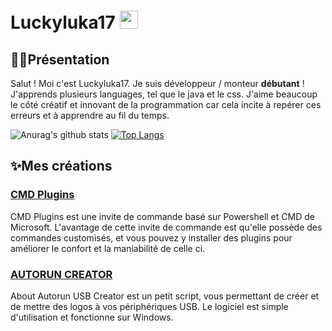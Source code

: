 # Luckyluka17 <img src="https://camo.githubusercontent.com/e8e7b06ecf583bc040eb60e44eb5b8e0ecc5421320a92929ce21522dbc34c891/68747470733a2f2f6d656469612e67697068792e636f6d2f6d656469612f6876524a434c467a6361737252346961377a2f67697068792e676966" width="29px" data-canonical-src="https://media.giphy.com/media/hvRJCLFzcasrR4ia7z/giphy.gif" style="max-width:100%;">

## 👨‍💻Présentation
Salut ! Moi c'est Luckyluka17. Je suis développeur / monteur **débutant** ! J'apprends plusieurs languages, tel que le java et le css.
J'aime beaucoup le côté créatif et innovant de la programmation car cela incite à repérer ces erreurs et à apprendre au fil du temps.

![Anurag's github stats](https://github-readme-stats.vercel.app/api?username=luckyluka17&show_icons=true&theme=algolia)
[![Top Langs](https://github-readme-stats.vercel.app/api/top-langs/?username=luckyluka17&theme=algolia)](https://github.com/anuraghazra/github-readme-stats)

## ✨Mes créations

### [CMD Plugins](https://github.com/Luckyluka17/cmd-plugins)
CMD Plugins est une invite de commande basé sur Powershell et CMD de Microsoft. L'avantage de cette invite de commande est qu'elle possède des commandes customisés, et vous pouvez y installer des plugins pour améliorer le confort et la maniabilité de celle ci.

### [AUTORUN CREATOR](https://github.com/Luckyluka17/Autorun-Creator)
About
Autorun USB Creator est un petit script, vous permettant de créer et de mettre des logos à vos périphériques USB. Le logiciel est simple d'utilisation et fonctionne sur Windows.
